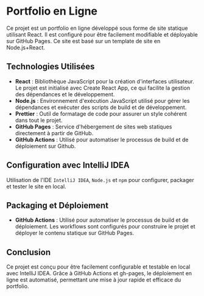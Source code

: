 # Portfolio en Ligne

Ce projet est un portfolio en ligne développé sous forme de site statique utilisant React. Il est configuré pour être facilement modifiable et déployable sur GitHub Pages. Ce site est basé sur un template de site en Node.js+React.

## Technologies Utilisées

- **React** : Bibliothèque JavaScript pour la création d'interfaces utilisateur. Le projet est initialisé avec Create React App, ce qui facilite la gestion des dépendances et le développement.
- **Node.js** : Environnement d'exécution JavaScript utilisé pour gérer les dépendances et exécuter des scripts de build et de développement.
- **Prettier** : Outil de formatage de code pour assurer un style cohérent dans tout le projet.
- **GitHub Pages** : Service d'hébergement de sites web statiques directement à partir de GitHub.
- **GitHub Actions** : Utilisé pour automatiser le processus de build et de déploiement sur Github.

## Configuration avec IntelliJ IDEA
Utilisation de l'IDE `IntelliJ IDEA`, `Node.js` et `npm` pour configurer, packager et tester le site en local.


## Packaging et Déploiement

- **GitHub Actions** : Utilisé pour automatiser le processus de build et de déploiement. Les workflows sont configurés pour construire le projet et déployer le contenu statique sur GitHub Pages.

## Conclusion

Ce projet est conçu pour être facilement configurable et testable en local avec IntelliJ IDEA. Grâce à GitHub Actions et gh-pages, le déploiement en ligne est automatisé, permettant une mise à jour rapide et efficace du portfolio.